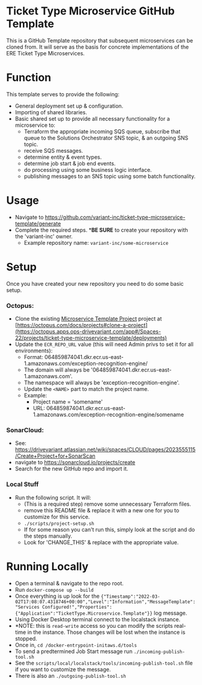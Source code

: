 # Ticket Type Microservice GitHub Template
This is a GitHub Template repository that subsequent microservices can be cloned from.
It will serve as the basis for concrete implementations of the ERE Ticket Type Microservices.

# Function
This template serves to provide the following:
- General deployment set up & configuration.
- Importing of shared libraries.
- Basic shared set up to provide all necessary functionality for a microservice to:
  - Terraform the appropriate incoming SQS queue, subscribe that queue to the Solutions Orchestrator SNS topic, & an outgoing SNS topic.
  - receive SQS messages.
  - determine entity & event types.
  - determine job start & job end events.
  - do processing using some business logic interface.
  - publishing messages to an SNS topic using some batch functionality.

# Usage
- Navigate to https://github.com/variant-inc/ticket-type-microservice-template/generate
- Complete the required steps. ***BE SURE** to create your repository with the 'variant-inc' owner.
  - Example repository name: `variant-inc/some-microservice`

# Setup
Once you have created your new repository you need to do some basic setup.

### Octopus:
- Clone the existing [Microservice Template Project](https://octopus.apps.ops-drivevariant.com/app#/Spaces-22/projects/ticket-type-microservice-template) project at [https://octopus.com/docs/projects#clone-a-project](https://octopus.apps.ops-drivevariant.com/app#/Spaces-22/projects/ticket-type-microservice-template/deployments)
- Update the `ECR_REPO_URL` value (this will need Admin privs to set it for all environments):
  - Format: 064859874041.dkr.ecr.us-east-1.amazonaws.com/exception-recognition-engine/<NAME>
  - The domain will always be '064859874041.dkr.ecr.us-east-1.amazonaws.com'.
  - The namespace will always be 'exception-recognition-engine'.
  - Update the `<NAME>` part to match the project name.
  - Example:
    - Project name = 'somename'
    - URL: 064859874041.dkr.ecr.us-east-1.amazonaws.com/exception-recognition-engine/somename
### SonarCloud:
- See: https://drivevariant.atlassian.net/wiki/spaces/CLOUD/pages/2023555115/Create+Project+for+SonarScan
- navigate to https://sonarcloud.io/projects/create
- Search for the new GitHub repo and import it.
### Local Stuff
- Run the following script. It will:
  - (This is a required step) remove some unnecessary Terraform files.
  - remove this README file & replace it with a new one for you to customize for this service.
  - `./scripts/project-setup.sh`
  - If for some reason you can't run this, simply look at the script and do the steps manually.
  - Look for 'CHANGE_THIS' & replace with the appropriate value.

# Running Locally
- Open a terminal & navigate to the repo root.
- Run `docker-compose up --build`
- Once everything is up look for the `{"Timestamp":"2022-03-02T17:08:07.4318746+00:00","Level":"Information","MessageTemplate":"Services Configured!","Properties":{"Application":"TicketType.Microservice.Template"}}` log message.
- Using Docker Desktop terminal connect to the localstack instance.
- *NOTE: this is `read-write` access so you can modify the scripts real-time in the instance. Those changes will be lost when the instance is stopped.
- Once in, `cd /docker-entrypoint-initaws.d/tools`
- To send a predtermined Job Start message run `./incoming-publish-tool.sh`
- See the `scripts/local/localstack/tools/incoming-publish-tool.sh` file if you want to customize the message.
- There is also an `./outgoing-publish-tool.sh`
